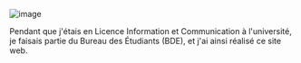 ![image](https://github.com/Miles-White/site-web-bde-Com-on/assets/131509706/ccc280d3-fd2d-4bfa-9710-d55522cf12be)


Pendant que j'étais en Licence Information et Communication à l'université, je faisais partie du Bureau des Étudiants (BDE), et j'ai ainsi réalisé ce site web.

